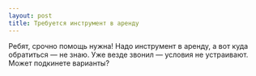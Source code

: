 ```yaml
---
layout: post 
title: Требуется инструмент в аренду 
--- 
```

Ребят, срочно помощь нужна! Надо инструмент в аренду, а вот куда обратиться — не знаю. Уже везде звонил — условия не устраивают. Может подкинете варианты?